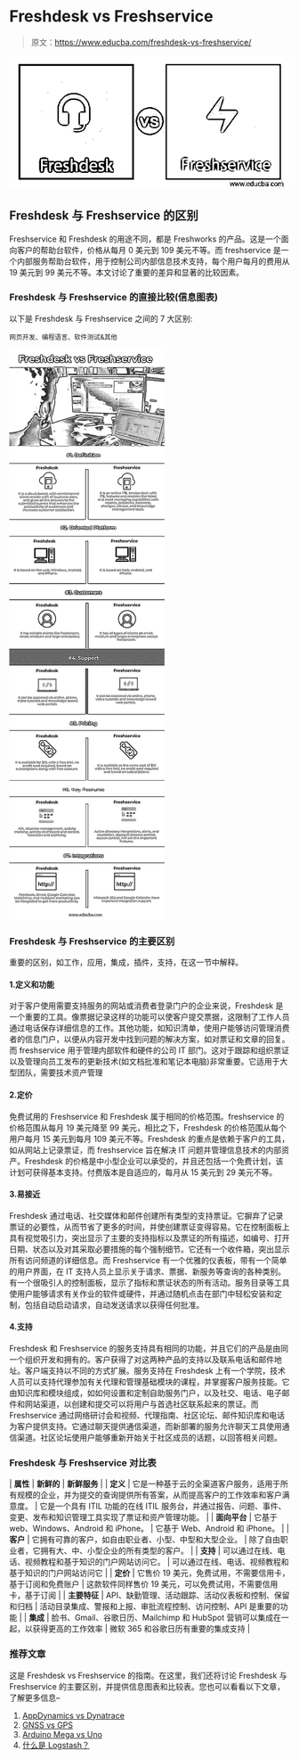 # Freshdesk vs Freshservice

> 原文：<https://www.educba.com/freshdesk-vs-freshservice/>

![Freshdesk vs Freshservice](img/eca858014443aa6840cf962b4daf5a7b.png)



## Freshdesk 与 Freshservice 的区别

Freshservice 和 Freshdesk 的用途不同，都是 Freshworks 的产品。这是一个面向客户的帮助台软件，价格从每月 0 美元到 109 美元不等。而 freshservice 是一个内部服务帮助台软件，用于控制公司内部信息技术支持，每个用户每月的费用从 19 美元到 99 美元不等。本文讨论了重要的差异和显著的比较因素。

### Freshdesk 与 Freshservice 的直接比较(信息图表)

以下是 Freshdesk 与 Freshservice 之间的 7 大区别:

<small>网页开发、编程语言、软件测试&其他</small>

![Freshdesk-vs-Freshservice-info](img/0c7af233a0ffee11f6e2071df6c7f963.png)



### Freshdesk 与 Freshservice 的主要区别

重要的区别，如工作，应用，集成，插件，支持，在这一节中解释。

#### 1.定义和功能

对于客户使用需要支持服务的网站或消费者登录门户的企业来说，Freshdesk 是一个重要的工具。像票据记录这样的功能可以使客户提交票据，这限制了工作人员通过电话保存详细信息的工作。其他功能，如知识清单，使用户能够访问管理消费者的信息门户，以便从内容开发中找到问题的解决方案，如对票证和文章的回复。而 freshservice 用于管理内部软件和硬件的公司 IT 部门。这对于跟踪和组织票证以及管理向员工发布的更新技术(如文档批准和笔记本电脑)非常重要。它适用于大型团队，需要技术资产管理

#### 2.定价

免费试用的 Freshservice 和 Freshdesk 属于相同的价格范围。freshservice 的价格范围从每月 19 美元降至 99 美元，相比之下，Freshdesk 的价格范围从每个用户每月 15 美元到每月 109 美元不等。Freshdesk 的重点是依赖于客户的工具，如从网站上记录票证，而 freshservice 旨在解决 IT 问题并管理信息技术的内部资产。Freshdesk 的价格是中小型企业可以承受的，并且还包括一个免费计划，该计划可获得基本支持。付费版本是自适应的，每月从 15 美元到 29 美元不等。

#### 3.易接近

Freshdesk 通过电话、社交媒体和邮件创建所有类型的支持票证。它摒弃了记录票证的必要性，从而节省了更多的时间，并使创建票证变得容易。它在控制面板上具有视觉吸引力，突出显示了主要的支持指标以及票证的所有描述，如编号、打开日期、状态以及对其采取必要措施的每个强制细节。它还有一个收件箱，突出显示所有访问频道的详细信息。而 Freshservice 有一个优雅的仪表板，带有一个简单的用户界面，在 IT 支持人员上显示关于请求、票据、新服务等查询的各种类别。有一个很吸引人的控制面板，显示了指标和票证状态的所有活动。服务目录等工具使用户能够请求有关作业的软件或硬件，并通过随机点击在部门中轻松安装和定制，包括自动启动请求，自动发送请求以获得任何批准。

#### 4.支持

Freshdesk 和 Freshservice 的服务支持具有相同的功能，并且它们的产品是由同一个组织开发和拥有的。客户获得了对这两种产品的支持以及联系电话和邮件地址。客户端支持以不同的方式扩展。服务支持在 Freshdesk 上有一个学院，技术人员可以支持代理参加有关代理和管理基础模块的课程，并掌握客户服务技能。它由知识库和模块组成，如如何设置和定制自助服务门户，以及社交、电话、电子邮件和网站渠道，以创建和提交可以将用户与首选社区联系起来的票证。而 Freshservice 通过网络研讨会和视频、代理指南、社区论坛、邮件知识库和电话为客户提供支持。它通过聊天提供通信渠道，而新部署的服务允许聊天工具使用通信渠道。社区论坛使用户能够重新开始关于社区成员的话题，以回答相关问题。

### Freshdesk 与 Freshservice 对比表

| **属性** | **新鲜的** | **新鲜服务** |
| **定义** | 它是一种基于云的全渠道客户服务，适用于所有规模的企业，并为提交的查询提供所有答案，从而提高客户的工作效率和客户满意度。 | 它是一个具有 ITIL 功能的在线 ITIL 服务台，并通过报告、问题、事件、变更、发布和知识管理工具实现了票证和资产管理功能。 |
| **面向平台** | 它基于 web、Windows、Android 和 iPhone。 | 它基于 Web、Android 和 iPhone。 |
| **客户** | 它拥有可靠的客户，如自由职业者、小型、中型和大型企业。 | 除了自由职业者，它拥有大、中、小型企业的所有类型的客户。 |
| **支持** | 可以通过在线、电话、视频教程和基于知识的门户网站访问它。 | 可以通过在线、电话、视频教程和基于知识的门户网站访问它 |
| **定价** | 它售价 19 美元，免费试用，不需要信用卡，基于订阅和免费账户 | 这款软件同样售价 19 美元，可以免费试用，不需要信用卡，基于订阅 |
| **主要特征** | API、缺勤管理、活动跟踪、活动仪表板和控制、保留和归档 | 活动目录集成、警报和上报、审批流程控制、访问控制、API 是重要的功能 |
| **集成** | 脸书、Gmail、谷歌日历、Mailchimp 和 HubSpot 营销可以集成在一起，以获得更高的工作效率 | 微软 365 和谷歌日历有重要的集成支持 |

### 推荐文章

这是 Freshdesk vs Freshservice 的指南。在这里，我们还将讨论 Freshdesk 与 Freshservice 的主要区别，并提供信息图表和比较表。您也可以看看以下文章，了解更多信息–

1.  [AppDynamics vs Dynatrace](https://www.educba.com/appdynamics-vs-dynatrace/)
2.  [GNSS vs GPS](https://www.educba.com/gnss-vs-gps/)
3.  [Arduino Mega vs Uno](https://www.educba.com/arduino-mega-vs-uno/)
4.  [什么是 Logstash？](https://www.educba.com/what-is-logstash/)





